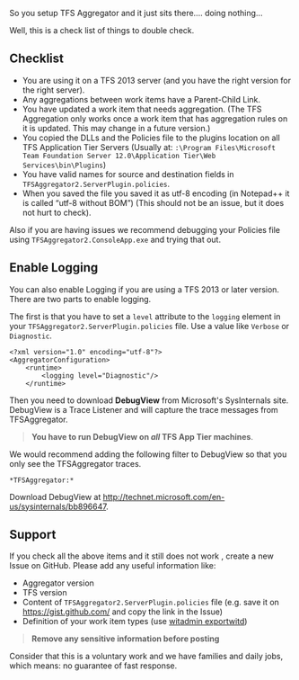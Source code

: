 So you setup TFS Aggregator and it just sits there.... doing nothing...

Well, this is a check list of things to double check.


## Checklist

 -  You are using it on a TFS 2013 server (and you have the right version for the right server).
 -  Any aggregations between work items have a Parent-Child Link.
 -  You have updated a work item that needs aggregation. (The TFS Aggregation only works once a work item that has aggregation rules on it is updated. This may change in a future version.)
 -  You copied the DLLs and the Policies file to the plugins location on all TFS Application Tier Servers (Usually at: <Drive>`:\Program Files\Microsoft Team Foundation Server 12.0\Application Tier\Web Services\bin\Plugins`)
 -  You have valid names for source and destination fields in `TFSAggregator2.ServerPlugin.policies`.
 -  When you saved the file you saved it as utf-8 encoding (in Notepad++ it is called “utf-8 without BOM”) (This should not be an issue, but it does not hurt to check).


Also if you are having issues we recommend debugging your Policies file using `TFSAggregator2.ConsoleApp.exe` and trying that out.


## Enable Logging

You can also enable Logging if you are using a TFS 2013 or later version. There are two parts to enable logging.

The first is that you have to set a `level` attribute to the `logging` element in your `TFSAggregator2.ServerPlugin.policies` file.
Use a value like `Verbose` or `Diagnostic`.

```
<?xml version="1.0" encoding="utf-8"?>
<AggregatorConfiguration>
    <runtime>
        <logging level="Diagnostic"/>
    </runtime>
```

Then you need to download **DebugView** from Microsoft's SysInternals site.
DebugView is a Trace Listener and will capture the trace messages from TFSAggregator.
> **You have to run DebugView on _all_ TFS App Tier machines**.

We would recommend adding the following filter to DebugView so that you only see the TFSAggregator traces.

```
*TFSAggregator:*
```

Download DebugView at <http://technet.microsoft.com/en-us/sysinternals/bb896647>.


## Support

If you check all the above items and it still does not work , create a new Issue on GitHub. Please add any useful information like:

 * Aggregator version
 * TFS version
 * Content of `TFSAggregator2.ServerPlugin.policies` file (e.g. save it on https://gist.github.com/ and copy the link in the Issue)
 * Definition of your work item types (use [witadmin exportwitd](https://msdn.microsoft.com/en-us/library/dd312129.aspx))

> **Remove any sensitive information before posting**
  
Consider that this is a voluntary work and we have families and daily jobs, which means: no guarantee of fast response.